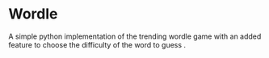 # Wordle

A simple python implementation of the trending wordle game with an added feature to choose the difficulty of the word to guess
.
